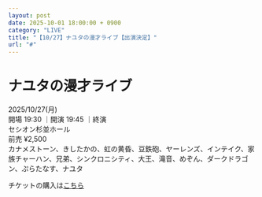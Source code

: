 ```yaml
---
layout: post
date: 2025-10-01 18:00:00 + 0900
category: "LIVE"
title: "【10/27】ナユタの漫才ライブ【出演決定】"
url: "#"
---
```


# ナユタの漫才ライブ<br>

<i class="fa-regular fa-calendar-alt"></i> 2025/10/27(月)<br>
<i class="fa-regular fa-clock"></i> 開場 19:30 ｜開演 19:45 ｜終演 <br>
<i class="fa-solid fa-location-dot"></i> セシオン杉並ホール<br>
<i class="fa-solid fa-ticket"></i> 前売 ¥2,500<br>
<i class="fa-solid fa-users"></i> カナメストーン、きしたかの、虹の黄昏、豆鉄砲、ヤーレンズ、インテイク、家族チャーハン、兄弟、シンクロニシティ、大王、滝音、めぞん、ダークドラゴン、ぷらたなす、ナユタ

チケットの購入は<a href="https://x.gd/DvrDI" target="_blank">こちら</a>
